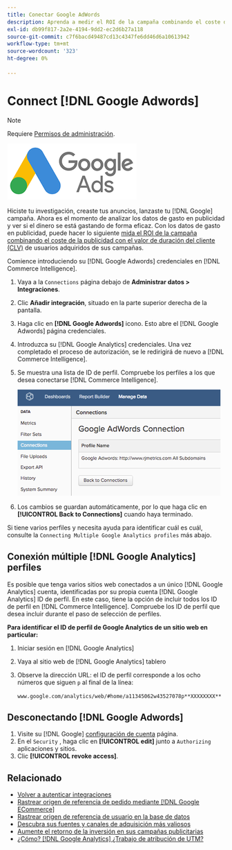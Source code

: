 ```yaml
---
title: Conectar Google AdWords
description: Aprenda a medir el ROI de la campaña combinando el coste de la publicidad con el valor de duración del cliente (CLV) de los usuarios adquiridos de las campañas.
exl-id: db99f817-2a2e-4194-9dd2-ec2d6b27a118
source-git-commit: c7f6bacd49487cd13c4347fe6dd46d6a10613942
workflow-type: tm+mt
source-wordcount: '323'
ht-degree: 0%

---
```


# Connect [!DNL Google Adwords]

>[!NOTE]
>
>Requiere [Permisos de administración](../../../administrator/user-management/user-management.md).

![](../../../assets/Google_Adwords_logo.png)

Hiciste tu investigación, creaste tus anuncios, lanzaste tu [!DNL Google] campaña. Ahora es el momento de analizar los datos de gasto en publicidad y ver si el dinero se está gastando de forma eficaz. Con los datos de gasto en publicidad, puede hacer lo siguiente [mida el ROI de la campaña combinando el coste de la publicidad con el valor de duración del cliente (CLV)](../../analysis/roi-ad-camp.md) de usuarios adquiridos de sus campañas.

Comience introduciendo su [!DNL Google Adwords] credenciales en [!DNL Commerce Intelligence].

1. Vaya a la `Connections` página debajo de **Administrar datos > Integraciones**.
1. Clic **Añadir integración**, situado en la parte superior derecha de la pantalla.
1. Haga clic en **[!DNL Google Adwords]** icono. Esto abre el [!DNL Google Adwords] página credenciales.
1. Introduzca su [!DNL Google Analytics] credenciales. Una vez completado el proceso de autorización, se le redirigirá de nuevo a [!DNL Commerce Intelligence].
1. Se muestra una lista de ID de perfil. Compruebe los perfiles a los que desea conectarse [!DNL Commerce Intelligence].

   ![](../../../assets/cnnct-profile.png)

1. Los cambios se guardan automáticamente, por lo que haga clic en **[!UICONTROL Back to Connections]** cuando haya terminado.

Si tiene varios perfiles y necesita ayuda para identificar cuál es cuál, consulte la `Connecting Multiple Google Analytics profiles` más abajo.

## Conexión múltiple [!DNL Google Analytics] perfiles

Es posible que tenga varios sitios web conectados a un único [!DNL Google Analytics] cuenta, identificadas por su propia cuenta [!DNL Google Analytics] ID de perfil. En este caso, tiene la opción de incluir todos los ID de perfil en [!DNL Commerce Intelligence]. Compruebe los ID de perfil que desea incluir durante el paso de selección de perfiles.

**Para identificar el ID de perfil de Google Analytics de un sitio web en particular:**

1. Iniciar sesión en [!DNL Google Analytics]
1. Vaya al sitio web de [!DNL Google Analytics] tablero
1. Observe la dirección URL: el ID de perfil corresponde a los ocho números que siguen `p` al final de la línea:

   `www.google.com/analytics/web/#home/a11345062w43527078p**XXXXXXXX**`

## Desconectando [!DNL Google Adwords]

1. Visite su [!DNL Google] [configuración de cuenta](https://www.google.com/account/about/?hl=en) página.
1. En el `Security` , haga clic en **[!UICONTROL edit]** junto a `Authorizing` aplicaciones y sitios.
1. Clic **[!UICONTROL revoke access]**.

## Relacionado

* [Volver a autenticar integraciones](https://experienceleague.adobe.com/docs/commerce-knowledge-base/kb/how-to/mbi-reauthenticating-integrations.html)
* [Rastrear origen de referencia de pedido mediante [!DNL Google ECommerce]](../integrations/google-ecommerce.md)
* [Rastrear origen de referencia de usuario en la base de datos](../../analysis/google-track-user-acq.md)
* [Descubra sus fuentes y canales de adquisición más valiosos](../../analysis/most-value-source-channel.md)
* [Aumente el retorno de la inversión en sus campañas publicitarias](../../analysis/roi-ad-camp.md)
* [¿Cómo? [!DNL Google Analytics] ¿Trabajo de atribución de UTM?](../../analysis/utm-attributes.md)
